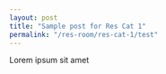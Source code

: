 ```yaml
---
layout: post
title: "Sample post for Res Cat 1"
permalink: "/res-room/res-cat-1/test"
---
```

Lorem ipsum sit amet
